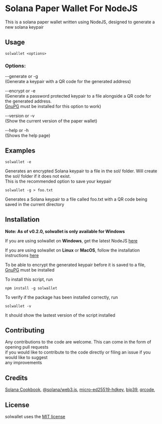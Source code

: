 # Solana Paper Wallet For NodeJS
This is a solana paper wallet written using NodeJS, designed to generate a new solana keypair

## Usage

`solwallet <options>`

### Options:

--generate or -g\
(Generate a keypair with a QR code for the generated address)

--encrypt or -e\
(Generate a password protected keypair to a file alongside a QR code for the generated address.\
[GnuPG](https://gpg4win.org/download.html) must be installed for this option to work)

--version or -v\
(Show the current version of the paper wallet)

--help or -h\
(Shows the help page)

## Examples

`solwallet -e`

Generates an encrypted Solana keypair to a file in the sol/ folder. Will create the sol/ folder if it does not exist.\
This is the recommended option to save your keypair

`solwallet -g > foo.txt`

Generates a Solana keypair to a file called foo.txt with a QR code being saved in the current directory

## Installation

__Note: As of v0.2.0, solwallet is only available for Windows__

If you are using solwallet on __Windows__, get the latest NodeJS [here](https://nodejs.org/en/download)

If you are using solwallet on __Linux__ or __MacOS__, follow the installation instructions [here](https://nodejs.org/en/download/package-manager)

To be able to encrypt the generated keypair before it is saved to a file, [GnuPG](https://gpg4win.org/download.html) must be installed

To install this script, run

`npm install -g solwallet`

To verify if the package has been installed correctly, run

`solwallet -v`

It should show the lastest version of the script installed

## Contributing

Any contributions to the code are welcome. This can come in the form of opening pull requests \
if you would like to contribute to the code directly or filing an issue if you would like to suggest\
any improvements

## Credits

[Solana Cookbook](https://solanacookbook.com/references/keypairs-and-wallets.html#how-to-generate-a-new-keypair),
[@solana/web3.js](https://www.npmjs.com/package/@solana/web3.js/v/0.30.8),
[micro-ed25519-hdkey](https://www.npmjs.com/package/micro-ed25519-hdkey),
[bip39](https://www.npmjs.com/package/bip39),
[qrcode](https://www.npmjs.com/package/qrcode),

## License

solwallet uses the [MIT license](https://opensource.org/license/mit)

